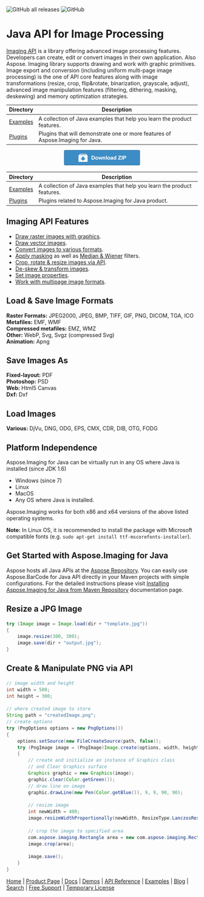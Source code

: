 ![GitHub all releases](https://img.shields.io/github/downloads/aspose-imaging/Aspose.imaging-for-Java/total) ![GitHub](https://img.shields.io/github/license/aspose-imaging/Aspose.imaging-for-java)

# Java API for Image Processing

[Imaging API](https://products.aspose.com/imaging/java) is a library offering advanced image processing features. Developers can create, edit or convert images in their own application. Also Aspose. Imaging library supports drawing and work with graphic primitives. Image export and conversion (including uniform multi-page image processing) is the one of API core features along with image transformations (resize, crop, flip&rotate, binarization, grayscale, adjust), advanced image manipulation features (filtering, dithering, masking, deskewing) and memory optimization strategies.

Directory | Description
--------- | -----------
[Examples](https://github.com/aspose-imaging/Aspose.Imaging-for-Java/tree/master/Examples) | A collection of Java examples that help you learn the product features.
[Plugins](https://github.com/aspose-imaging/Aspose.Imaging-for-Java/tree/master/Plugins) | Plugins that will demonstrate one or more features of Aspose.Imaging for Java.

<p align="center">
  <a title="Download ZIP" href="https://github.com/asposeimaging/Aspose_Imaging_Java/archive/master.zip">
     <img src="https://raw.githubusercontent.com/AsposeExamples/java-examples-dashboard/master/images/downloadZip-Button-Large.png" />
  </a>
</p>

Directory | Description
--------- | -----------
[Examples](Examples)  | A collection of Java examples that help you learn the product features.
[Plugins](Plugins)  | Plugins related to Aspose.Imaging for Java product.


## Imaging API Features

- [Draw raster images with graphics](https://docs.aspose.com/imaging/java/drawing-images-using-graphics/).
- [Draw vector images](https://docs.aspose.com/imaging/java/drawing-vector-images/).
- [Convert images to various formats](https://docs.aspose.com/imaging/java/converting-images/).
- [Apply masking](https://docs.aspose.com/imaging/java/applying-masking-to-images/) as well as [Median & Wiener](https://docs.aspose.com/imaging/java/applying-median-and-wiener-filters/) filters.
- [Crop, rotate & resize images via API](https://docs.aspose.com/imaging/java/crop-rotate-and-resize-images/).
- [De-skew & transform images](https://docs.aspose.com/imaging/java/deskew-image/).
- [Set image properties](https://docs.aspose.com/imaging/java/setting-properties-on-images/).
- [Work with multipage image formats](https://docs.aspose.com/imaging/java/working-with-multipage-image-formats/).

## Load & Save Image Formats

**Raster Formats:** JPEG2000, JPEG, BMP, TIFF, GIF, PNG, DICOM, TGA, ICO\
**Metafiles:** EMF, WMF\
**Compressed metafiles:** EMZ, WMZ\
**Other:** WebP, Svg, Svgz (compressed Svg)\
**Animation:** Apng

## Save Images As
**Fixed-layout:** PDF\
**Photoshop:** PSD\
**Web:** Html5 Canvas\
**Dxf:** Dxf

## Load Images

**Various:** DjVu, DNG, ODG, EPS, CMX, CDR, DIB, OTG, FODG


## Platform Independence

Aspose.Imaging for Java can be virtually run in any OS where Java is installed (since JDK 1.6)

- Windows (since 7)
- Linux
- MacOS
- Any OS where Java is installed.

Aspose.Imaging works for both x86 and x64 versions of the above listed operating systems.

**Note:** In Linux OS, it is recommended to install the package with Microsoft compatible fonts (e.g. `sudo apt-get install ttf-mscorefonts-installer`).

## Get Started with Aspose.Imaging for Java

Aspose hosts all Java APIs at the [Aspose Repository](https://repository.aspose.com/webapp/#/artifacts/browse/tree/General/repo/com/aspose/aspose-imaging). You can easily use Aspose.BarCode for Java API directly in your Maven projects with simple configurations. For the detailed instructions please visit [Installing Aspose.Imaging for Java from Maven Repository](https://docs.aspose.com/imaging/java/installation/) documentation page.

## Resize a JPG Image

``` java
try (Image image = Image.load(dir + "template.jpg"))
{
    image.resize(300, 300);
    image.save(dir + "output.jpg");
}
```

## Create & Manipulate PNG via API

``` java
// image width and height
int width = 500;
int height = 300;

// where created image to store
String path = "createdImage.png";
// create options
try (PngOptions options = new PngOptions())
{
	options.setSource(new FileCreateSource(path, false));
	try (PngImage image = (PngImage)Image.create(options, width, height))
	{          
		// create and initialize an instance of Graphics class 
		// and Clear Graphics surface
		Graphics graphic = new Graphics(image);
		graphic.clear(Color.getGreen());
		// draw line on image
		graphic.drawLine(new Pen(Color.getBlue()), 9, 9, 90, 90);        

		// resize image
		int newWidth = 400;
		image.resizeWidthProportionally(newWidth, ResizeType.LanczosResample);  

		// crop the image to specified area
		com.aspose.imaging.Rectangle area = new com.aspose.imaging.Rectangle(10,10,200,200);    
		image.crop(area);
	   
		image.save();
	}
}
```

[Home](https://www.aspose.com/) | [Product Page](https://products.aspose.com/imaging/java) | [Docs](https://docs.aspose.com/imaging/java/) | [Demos](https://products.aspose.app/imaging/family) | [API Reference](https://apireference.aspose.com/imaging/java) | [Examples](https://github.com/aspose-imaging/Aspose.Imaging-for-Java) | [Blog](https://blog.aspose.com/category/imaging/) | [Search](https://search.aspose.com/) | [Free Support](https://forum.aspose.com/c/imaging) | [Temporary License](https://purchase.aspose.com/temporary-license)
